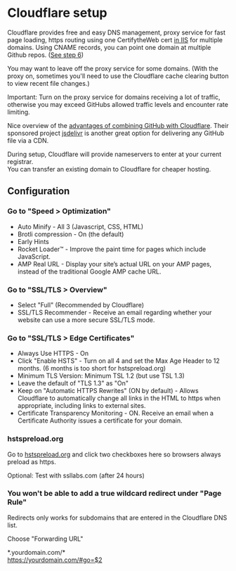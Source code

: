 # Cloudflare setup

Cloudflare provides free and easy DNS management, proxy service for fast page loading, https routing using one CertifytheWeb cert [in IIS](https://model.earth/setup) for multiple domains.  Using CNAME records, you can point one domain at multiple Github repos. ([See step 6](../../start/))

You may want to leave off the proxy service for some domains. (With the proxy on, sometimes you'll need to  use the Cloudflare cache clearing button to view recent file changes.)

Important: Turn on the proxy service for domains receiving a lot of traffic, otherwise you may exceed GitHubs allowed traffic levels and encounter rate limiting.  

Nice overview of the [advantages of combining GitHub with Cloudflare](https://www.toptal.com/github/unlimited-scale-web-hosting-github-pages-cloudflare). Their sponsored project [jsdelivr](https://gomakethings.com/how-to-turn-any-github-repo-into-a-cdn/) is another great option for delivering any GitHub file via a CDN.

During setup, Cloudflare will provide nameservers to enter at your current registrar.  
You can transfer an existing domain to Cloudflare for cheaper hosting.  

## Configuration

### Go to "Speed > Optimization"  

- Auto Minify - All 3 (Javascript, CSS, HTML)  
- Brotli compression - On (the default)  
- Early Hints  
- Rocket Loader™ - Improve the paint time for pages which include JavaScript.  
- AMP Real URL - Display your site’s actual URL on your AMP pages, instead of the traditional Google AMP cache URL.  



<!--
The following set-up steps originated from the three videos here: https://httpsiseasy.com
Video 2: Under the same tab
https://www.youtube.com/watch?time_continue=1&v=mVzdEl5G0iM
-->

### Go to "SSL/TLS > Overview"  

- Select "Full" (Recommended by Cloudflare)  
- SSL/TLS Recommender - Receive an email regarding whether your website can use a more secure SSL/TLS mode.  

### Go to "SSL/TLS > Edge Certificates"  

- Always Use HTTPS - On  
- Click "Enable HSTS" - Turn on all 4 and set the Max Age Header to 12 months. (6 months is too short for hstspreload.org)  
- Minimum TLS Version: Minimum TSL 1.2 (but use TSL 1.3)  
- Leave the default of "TLS 1.3" as "On"  
- Keep on "Automatic HTTPS Rewrites" (ON by default) - Allows Cloudflare to automatically change all links in the HTML to https when appropriate, including links to external sites.  
- Certificate Transparency Monitoring - ON. Receive an email when a Certificate Authority issues a certificate for your domain.  

### hstspreload.org

Go to [hstspreload.org](https://hstspreload.org) and click two checkboxes here so browsers always preload as https.  

Optional: Test with ssllabs.com (after 24 hours)  

### You won't be able to add a true wildcard redirect under "Page Rule"

Redirects only works for subdomains that are entered in the Cloudflare DNS list.  

Choose "Forwarding URL"  

\*.yourdomain.com/\*  
https://yourdomain.com/#go=$2  

